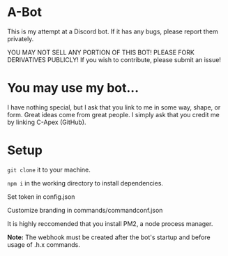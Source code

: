# A-Bot
This is my attempt at a Discord bot. If it has any bugs, please report them privately.

YOU MAY NOT SELL ANY PORTION OF THIS BOT! PLEASE FORK DERIVATIVES PUBLICLY! If you wish to contribute, please submit an issue!

# You may use my bot...
I have nothing special, but I ask that you link to me in some way, shape, or form. Great ideas come from great people. I simply ask that you credit me by linking C-Apex (GitHub).

# Setup
`git clone` it to your machine.

`npm i` in the working directory to install dependencies.

Set token in config.json

Customize branding in commands/commandconf.json

It is highly reccomended that you install PM2, a node process manager.

**Note:** The webhook must be created after the bot's startup and before usage of .h.x commands.
